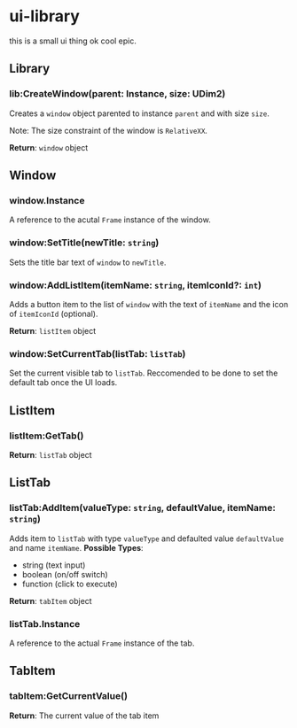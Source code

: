 # ui-library

this is a small ui thing ok cool epic.

## Library

### lib:CreateWindow(parent: Instance, size: UDim2)

Creates a `window` object parented to instance `parent` and with size `size`.

Note: The size constraint of the window is `RelativeXX`.

**Return**: `window` object

## Window

### window.Instance

A reference to the acutal `Frame` instance of the window.

### window:SetTitle(newTitle: `string`)

Sets the title bar text of `window` to `newTitle`.

### window:AddListItem(itemName: `string`, itemIconId?: `int`)

Adds a button item to the list of `window` with the text of `itemName` and the icon of `itemIconId` (optional).

**Return**: `listItem` object

### window:SetCurrentTab(listTab: `listTab`)

Set the current visible tab to `listTab`. Reccomended to be done to set the default tab once the UI loads.

## ListItem

### listItem:GetTab()

**Return**: `listTab` object

## ListTab

### listTab:AddItem(valueType: `string`, defaultValue, itemName: `string`)

Adds item to `listTab` with type `valueType` and defaulted value `defaultValue` and name `itemName`.
**Possible Types**:
- string (text input)
- boolean (on/off switch)
- function (click to execute)

**Return**: `tabItem` object

### listTab.Instance

A reference to the actual `Frame` instance of the tab.

## TabItem

### tabItem:GetCurrentValue()

**Return**: The current value of the tab item
